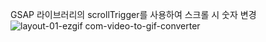 GSAP 라이브러리의 scrollTrigger를 사용하여 스크롤 시 숫자 변경
![layout-01-ezgif com-video-to-gif-converter](https://github.com/egbro90/layout-01/assets/64397963/7dc3930a-3663-4eec-981c-9b7140a71b6c)
